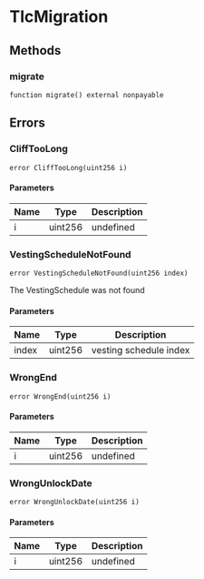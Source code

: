 # TlcMigration









## Methods

### migrate

```solidity
function migrate() external nonpayable
```









## Errors

### CliffTooLong

```solidity
error CliffTooLong(uint256 i)
```





#### Parameters

| Name | Type | Description |
|---|---|---|
| i | uint256 | undefined |

### VestingScheduleNotFound

```solidity
error VestingScheduleNotFound(uint256 index)
```

The VestingSchedule was not found



#### Parameters

| Name | Type | Description |
|---|---|---|
| index | uint256 | vesting schedule index |

### WrongEnd

```solidity
error WrongEnd(uint256 i)
```





#### Parameters

| Name | Type | Description |
|---|---|---|
| i | uint256 | undefined |

### WrongUnlockDate

```solidity
error WrongUnlockDate(uint256 i)
```





#### Parameters

| Name | Type | Description |
|---|---|---|
| i | uint256 | undefined |


